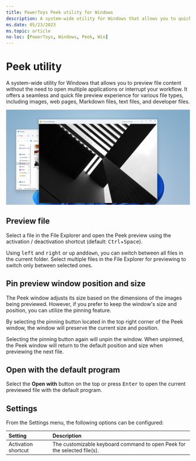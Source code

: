 ```yaml
---
title: PowerToys Peek utility for Windows
description: A system-wide utility for Windows that allows you to quickly preview file content.
ms.date: 05/23/2023
ms.topic: article
no-loc: [PowerToys, Windows, Peek, Win]
---
```


# Peek utility

A system-wide utility for Windows that allows you to preview file content without the need to open multiple applications or interrupt your workflow. It offers a seamless and quick file preview experience for various file types, including images, web pages, Markdown files, text files, and developer files.

![Screenshot of PowerToys Peek utility.](../images/powertoys-peek.png)

## Preview file

Select a file in the File Explorer and open the Peek preview using the activation / deactivation shortcut (default: <kbd>Ctrl</kbd>+<kbd>Space</kbd>).

Using <kbd>left</kbd> and <kbd>right</kbd> or <kbd>up</kbd> and<kbd>down</kbd>, you can switch between all files in the current folder.
Select multiple files in the File Explorer for previewing to switch only between selected ones.

## Pin preview window position and size

The Peek window adjusts its size based on the dimensions of the images being previewed. However, if you prefer to keep the window's size and position, you can utilize the pinning feature.

By selecting the pinning button located in the top right corner of the Peek window, the window will preserve the current size and position.

Selecting the pinning button again will unpin the window. When unpinned, the Peek window will return to the default position and size when previewing the next file.

## Open with the default program

Select the **Open with** button on the top or press <kbd>Enter</kbd> to open the current previewed file with the default program.

## Settings

From the Settings menu, the following options can be configured:

| Setting | Description |
| :--- | :--- |
| Activation shortcut | The customizable keyboard command to open Peek for the selected file(s). |
